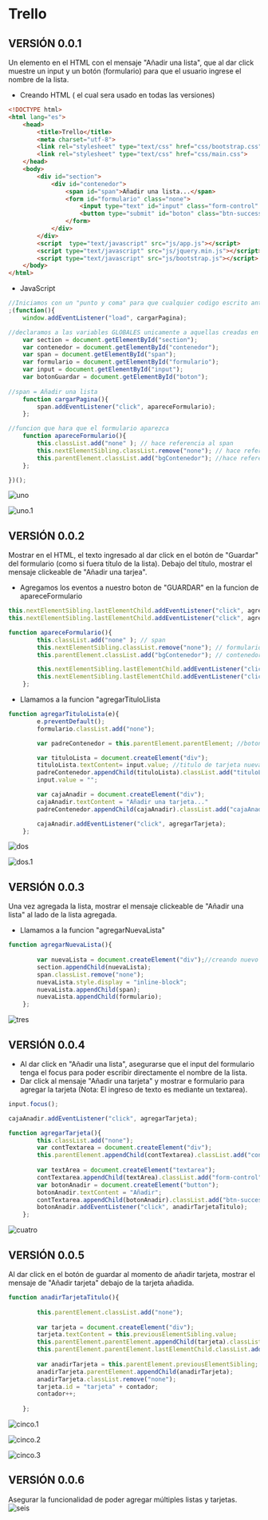 # Trello

## VERSIÓN 0.0.1
Un elemento en el HTML con el mensaje "Añadir una lista", que al dar click muestre un input y un botón (formulario) 
para que el usuario ingrese el nombre de la lista.

+ Creando HTML ( el cual sera usado en todas las versiones)

```html
<!DOCTYPE html>
<html lang="es">
	<head>
		<title>Trello</title>
		<meta charset="utf-8">
		<link rel="stylesheet" type="text/css" href="css/bootstrap.css">
		<link rel="stylesheet" type="text/css" href="css/main.css">
	</head>
	<body>
		<div id="section">
		    <div id="contenedor">
		        <span id="span">Añadir una lista...</span>
		        <form id="formulario" class="none"> 
		            <input type="text" id="input" class="form-control" placeholder="Añadir una lista..."><br>
		            <button type="submit" id="boton" class="btn-success btn-block btn btn-sm pull-left">Guardar</button>
		        </form>
		    </div>
		</div>
		<script  type="text/javascript" src="js/app.js"></script>
        <script type="text/javascript" src="js/jquery.min.js"></script>
		<script type="text/javascript" src="js/bootstrap.js"></script>
	</body>
</html>
```

+ JavaScript

```javascript
//Iniciamos con un "punto y coma" para que cualquier codigo escrito antes no perjudique a este
;(function(){
	window.addEventListener("load", cargarPagina);

//declaramos a las variables GLOBALES unicamente a aquellas creadas en el HTML
	var section = document.getElementById("section"); 
	var contenedor = document.getElementById("contenedor"); 
	var span = document.getElementById("span"); 
	var formulario = document.getElementById("formulario"); 
	var input = document.getElementById("input"); 
	var botonGuardar = document.getElementById("boton"); 
  
//span = Añadir una lista 
	function cargarPagina(){
		span.addEventListener("click", apareceFormulario);
	};

//funcion que hara que el formulario aparezca
	function apareceFormulario(){
		this.classList.add("none" ); // hace referencia al span
		this.nextElementSibling.classList.remove("none"); // hace referencia al formulario
		this.parentElement.classList.add("bgContenedor"); //hace referencia al contenedor
	};	

})();
```
![uno](http://i67.tinypic.com/27y5y0w.png)

![uno.1](http://i64.tinypic.com/2ro417r.png)

## VERSIÓN 0.0.2
Mostrar en el HTML, el texto ingresado al dar click en el botón de "Guardar" del formulario (como si fuera título de la lista).
Debajo del título, mostrar el mensaje clickeable de "Añadir una tarjea".

- Agregamos los eventos a nuestro boton de "GUARDAR" en la funcion de apareceFormulario
````javascript
this.nextElementSibling.lastElementChild.addEventListener("click", agregarTituloLista); //btn guardar
this.nextElementSibling.lastElementChild.addEventListener("click", agregarNuevaLista); // btn guardar
````
```javascript
function apareceFormulario(){
		this.classList.add("none" ); // span
		this.nextElementSibling.classList.remove("none"); // formulario
		this.parentElement.classList.add("bgContenedor"); // contenedor

		this.nextElementSibling.lastElementChild.addEventListener("click", agregarTituloLista); //btn guardar
		this.nextElementSibling.lastElementChild.addEventListener("click", agregarNuevaLista); // btn guardar
	};	
```
- Llamamos a la funcion "agregarTituloLlista
```javascript
function agregarTituloLista(e){
		e.preventDefault();
		formulario.classList.add("none");

		var padreContenedor = this.parentElement.parentElement; //boton,form,contenedor

		var tituloLista = document.createElement("div");
		tituloLista.textContent= input.value; //titulo de tarjeta nueva
		padreContenedor.appendChild(tituloLista).classList.add("tituloLista");
		input.value = "";

		var cajaAnadir = document.createElement("div");
		cajaAnadir.textContent = "Añadir una tarjeta..."
		padreContenedor.appendChild(cajaAnadir).classList.add("cajaAnadir");

		cajaAnadir.addEventListener("click", agregarTarjeta);
	};	
```
![dos](http://i66.tinypic.com/2dayv6g.png)

![dos.1](http://i68.tinypic.com/32zmbrn.png)

## VERSIÓN 0.0.3
Una vez agregada la lista, mostrar el mensaje clickeable de "Añadir una lista" al lado de la lista agregada.

- Llamamos a la funcion "agregarNuevaLista"
```javascript
function agregarNuevaLista(){                                                          	
		
		var nuevaLista = document.createElement("div");//creando nuevo span que va al lado
		section.appendChild(nuevaLista);
		span.classList.remove("none");
		nuevaLista.style.display = "inline-block";
		nuevaLista.appendChild(span);
		nuevaLista.appendChild(formulario);
	};
```

![tres](http://i63.tinypic.com/j64v8o.png)
## VERSIÓN 0.0.4

- Al dar click en "Añadir una lista", asegurarse que el input del formulario tenga el focus
para poder escribir directamente el nombre de la lista.
- Dar click al mensaje "Añadir una tarjeta" y mostrar e formulario para agregar la tarjeta 
(Nota: El ingreso de texto es mediante un textarea).
```javascript
input.focus();
```

```javascript
cajaAnadir.addEventListener("click", agregarTarjeta);
```

```javascript
function agregarTarjeta(){
        this.classList.add("none");
        var contTextarea = document.createElement("div");
        this.parentElement.appendChild(contTextarea).classList.add("contTextarea");
        
        var textArea = document.createElement("textarea");
        contTextarea.appendChild(textArea).classList.add("form-control", "textArea");
        var botonAnadir = document.createElement("button");
        botonAnadir.textContent = "Añadir";
        contTextarea.appendChild(botonAnadir).classList.add("btn-success", "btn-block", "btn", "btn-sm", "pull-left", "botonAnadir");
        botonAnadir.addEventListener("click", anadirTarjetaTitulo);
    };
```

![cuatro](http://i63.tinypic.com/35nau6f.png )
## VERSIÓN 0.0.5
Al dar click en el botón de guardar al momento de añadir tarjeta, 
mostrar el mensaje de "Añadir tarjeta" debajo de la tarjeta añadida.

```javascript
function anadirTarjetaTitulo(){
        
        this.parentElement.classList.add("none");
        
        var tarjeta = document.createElement("div");
        tarjeta.textContent = this.previousElementSibling.value;
        this.parentElement.parentElement.appendChild(tarjeta).classList.add("claseTarjeta");
        this.parentElement.parentElement.lastElementChild.classList.add("tarjeta2");
        
        var anadirTarjeta = this.parentElement.previousElementSibling;
        anadirTarjeta.parentElement.appendChild(anadirTarjeta);
        anadirTarjeta.classList.remove("none");
        tarjeta.id = "tarjeta" + contador;
        contador++;
        
    };
```
![cinco.1](http://i66.tinypic.com/1gmzhl.png)

![cinco.2](http://i66.tinypic.com/1445y61.png)

![cinco.3](http://i64.tinypic.com/32zv0uh.png)
## VERSIÓN 0.0.6
Asegurar la funcionalidad de poder agregar múltiples listas y tarjetas.
![seis](http://i65.tinypic.com/255l1cx.png)
